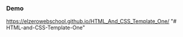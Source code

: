 ### Demo 

https://elzerowebschool.github.io/HTML_And_CSS_Template_One/
"# HTML-and-CSS-Template-One" 
